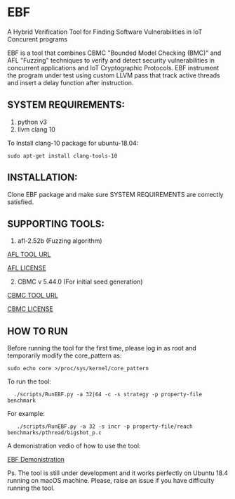 # EBF
A Hybrid Verification Tool for Finding Software Vulnerabilities in IoT Concurent programs


EBF is a tool that combines CBMC "Bounded Model Checking (BMC)" and AFL "Fuzzing" techniques to verify and detect security vulnerabilities in concurrent applications and IoT Cryptographic Protocols.
EBF instrument the program under test using custom LLVM pass that track active threads and insert a delay function after instruction. 
## SYSTEM REQUIREMENTS:
1. python v3
2. llvm clang 10

To Install clang-10 package for ubuntu-18.04:

` sudo apt-get install clang-tools-10
`
## INSTALLATION:
Clone EBF package and make sure SYSTEM REQUIREMENTS are correctly satisfied.

## SUPPORTING TOOLS:
1. afl-2.52b (Fuzzing algorithm)

[AFL TOOL URL](http://lcamtuf.coredump.cx/afl/ )

 [AFL LICENSE ](http://lcamtuf.coredump.cx/afl/README.txt)
 
2. CBMC v 5.44.0 (For initial seed generation)

[CBMC TOOL URL](https://github.com/diffblue/cbmc)

[CBMC LICENSE ](https://github.com/diffblue/cbmc/blob/develop/LICENSE)

## HOW TO RUN
Before running the tool for the first time, please log in as root and temporarily modify the core_pattern as:

` sudo echo core >/proc/sys/kernel/core_pattern
`

To run the tool:

`   ./scripts/RunEBF.py -a 32|64 -c -s strategy -p property-file benchmark 
`

For example:

`    ./scripts/RunEBF.py -a 32 -s incr -p property-file/reach benchmarks/pthread/bigshot_p.c
`

A demonistration vedio of how to use the tool:

[EBF Demonistration](https://video.manchester.ac.uk/faculties/eb93b3a8b5a268cd92d4a041fcd72231/9c174f87-532a-487a-b4a1-a2f166fef270/)

Ps. The tool is still under development and it works perfectly on Ubuntu 18.4 running on macOS machine. Please, raise an issue if you have difficulty running the tool.
